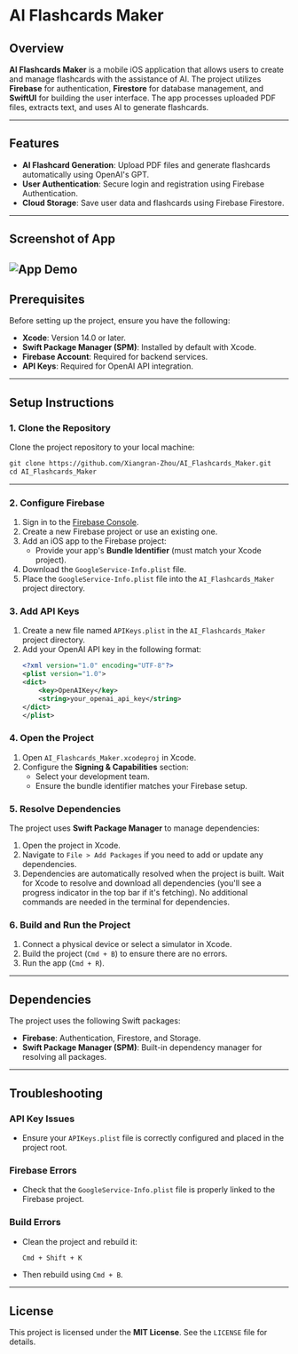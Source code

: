 # AI Flashcards Maker

## Overview
**AI Flashcards Maker** is a mobile iOS application that allows users to create and manage flashcards with the assistance of AI. The project utilizes **Firebase** for authentication, **Firestore** for database management, and **SwiftUI** for building the user interface. The app processes uploaded PDF files, extracts text, and uses AI to generate flashcards.

---

## Features
- **AI Flashcard Generation**: Upload PDF files and generate flashcards automatically using OpenAI's GPT.
- **User Authentication**: Secure login and registration using Firebase Authentication.
- **Cloud Storage**: Save user data and flashcards using Firebase Firestore.

---

## Screenshot of App
![App Demo](https://github.com/user-attachments/assets/5053ee4e-8be9-4515-82b5-f2b1cd2ae4d4)
---


## Prerequisites
Before setting up the project, ensure you have the following:
- **Xcode**: Version 14.0 or later.
- **Swift Package Manager (SPM)**: Installed by default with Xcode.
- **Firebase Account**: Required for backend services.
- **API Keys**: Required for OpenAI API integration.

---

## Setup Instructions

### 1. Clone the Repository
Clone the project repository to your local machine:
   ```xml
   git clone https://github.com/Xiangran-Zhou/AI_Flashcards_Maker.git
   cd AI_Flashcards_Maker
   ```

---
### 2. Configure Firebase
1. Sign in to the [Firebase Console](https://console.firebase.google.com/).
2. Create a new Firebase project or use an existing one.
3. Add an iOS app to the Firebase project:
   - Provide your app's **Bundle Identifier** (must match your Xcode project).
4. Download the `GoogleService-Info.plist` file.
5. Place the `GoogleService-Info.plist` file into the `AI_Flashcards_Maker` project directory.
### 3. Add API Keys
1. Create a new file named `APIKeys.plist` in the `AI_Flashcards_Maker` project directory.
2. Add your OpenAI API key in the following format:
    ```xml
    <?xml version="1.0" encoding="UTF-8"?>
    <plist version="1.0">
    <dict>
        <key>OpenAIKey</key>
        <string>your_openai_api_key</string>
    </dict>
    </plist>
    ```

### 4. Open the Project
1. Open `AI_Flashcards_Maker.xcodeproj` in Xcode.
2. Configure the **Signing & Capabilities** section:
   - Select your development team.
   - Ensure the bundle identifier matches your Firebase setup.

### 5. Resolve Dependencies
The project uses **Swift Package Manager** to manage dependencies:
1. Open the project in Xcode.
2. Navigate to `File > Add Packages` if you need to add or update any dependencies.
3. Dependencies are automatically resolved when the project is built. Wait for Xcode to resolve and download all dependencies (you'll see a progress indicator in the top bar if it's fetching).
No additional commands are needed in the terminal for dependencies.

### 6. Build and Run the Project
1. Connect a physical device or select a simulator in Xcode.
2. Build the project (`Cmd + B`) to ensure there are no errors.
3. Run the app (`Cmd + R`).

---

## Dependencies
The project uses the following Swift packages:
- **Firebase**: Authentication, Firestore, and Storage.
- **Swift Package Manager (SPM)**: Built-in dependency manager for resolving all packages.

---

## Troubleshooting

### API Key Issues
- Ensure your `APIKeys.plist` file is correctly configured and placed in the project root.

### Firebase Errors
- Check that the `GoogleService-Info.plist` file is properly linked to the Firebase project.

### Build Errors
- Clean the project and rebuild it:
    ```bash
    Cmd + Shift + K
    ```
- Then rebuild using `Cmd + B`.

---

## License
This project is licensed under the **MIT License**. See the `LICENSE` file for details.
